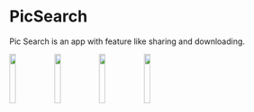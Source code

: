 # PicSearch
Pic Search is an app with feature like sharing and downloading.




<img src="https://user-images.githubusercontent.com/44507909/64341660-7900fd80-d006-11e9-8f8b-9d4d9d9ad39b.png" width="15%"></img> <img src="https://user-images.githubusercontent.com/44507909/64341661-7900fd80-d006-11e9-86eb-be874c690edb.png" width="15%"></img> <img src="https://user-images.githubusercontent.com/44507909/64341662-79999400-d006-11e9-810a-476cd690336b.png" width="15%"></img> <img src="https://user-images.githubusercontent.com/44507909/64341664-79999400-d006-11e9-84c0-2883fb81e4cf.png" width="15%"></img> 
